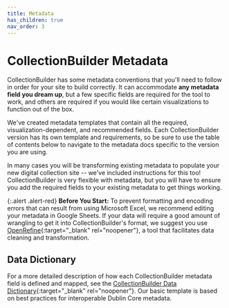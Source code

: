 ```yaml
---
title: Metadata
has_children: true
nav_order: 3
---
```


# CollectionBuilder Metadata

CollectionBuilder has some metadata conventions that you'll need to follow in order for your site to build correctly. 
It can accommodate **any metadata field you dream up**, but a few specific fields are required for the tool to work, and others are required if you would like certain visualizations to function out of the box. 

We've created metadata templates that contain all the required, visualization-dependent, and recommended fields.
Each CollectionBuilder version has its own template and requirements, so be sure to use the table of contents below to navigate to the metadata docs specific to the version you are using.

In many cases you will be transforming existing metadata to populate your new digital collection site -- we've included instructions for this too! 
CollectionBuilder is very flexible with metadata, but you will have to ensure you add the required fields to your existing metadata to get things working. 
 
{:.alert .alert-red}
**Before You Start:** To prevent formatting and encoding errors that can result from using Microsoft Excel, we recommend editing your metadata in Google Sheets. 
If your data will require a good amount of wrangling to get it into CollectionBuilder's format, we suggest you use [OpenRefine](http://openrefine.org/){:target="_blank" rel="noopener"}, a tool that facilitates data cleaning and transformation.

## Data Dictionary

For a more detailed description of how each CollectionBuilder metadata field is defined and mapped, see the [CollectionBuilder Data Dictionary](/images/data_dictionary.pdf){:target="_blank" rel="noopener"}.
Our basic template is based on best practices for interoperable Dublin Core metadata.
